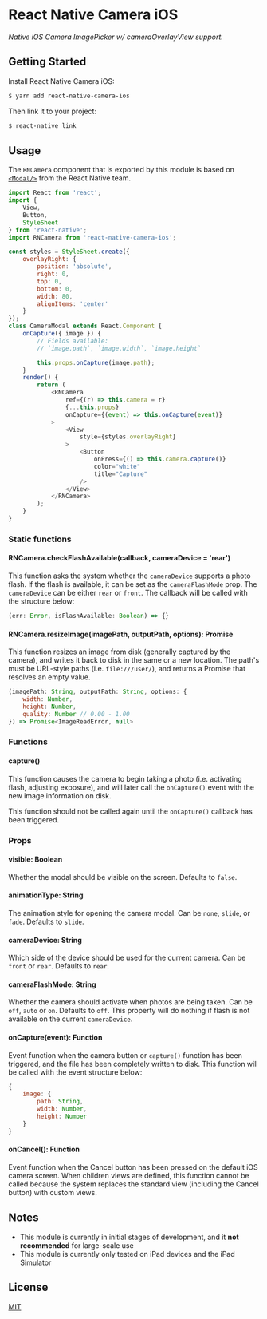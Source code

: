 # React Native Camera iOS

*Native iOS Camera ImagePicker w/ cameraOverlayView support.*

## Getting Started

Install React Native Camera iOS:

```bash
$ yarn add react-native-camera-ios
```

Then link it to your project:

```bash
$ react-native link
```

## Usage

The `RNCamera` component that is exported by this module is based on
[`<Modal/>`][modal] from the React Native team.

```js
import React from 'react';
import {
    View,
    Button,
    StyleSheet
} from 'react-native';
import RNCamera from 'react-native-camera-ios';

const styles = StyleSheet.create({
    overlayRight: {
        position: 'absolute',
        right: 0,
        top: 0,
        bottom: 0,
        width: 80,
        alignItems: 'center'
    }
});
class CameraModal extends React.Component {
    onCapture({ image }) {
        // Fields available:
        // `image.path`, `image.width`, `image.height`

        this.props.onCapture(image.path);
    }
    render() {
        return (
            <RNCamera
                ref={(r) => this.camera = r}
                {...this.props}
                onCapture={(event) => this.onCapture(event)}
            >
                <View
                    style={styles.overlayRight}
                >
                    <Button
                        onPress={() => this.camera.capture()}
                        color="white"
                        title="Capture"
                    />
                </View>
            </RNCamera>
        );
    }
}
```

### Static functions

#### RNCamera.checkFlashAvailable(callback, cameraDevice = 'rear')

This function asks the system whether the `cameraDevice` supports a photo flash.
If the flash is available, it can be set as the `cameraFlashMode` prop. The
`cameraDevice` can be either `rear` or `front`. The callback will be called
with the structure below:

```js
(err: Error, isFlashAvailable: Boolean) => {}
```

#### RNCamera.resizeImage(imagePath, outputPath, options): Promise

This function resizes an image from disk (generally captured by the camera),
and writes it back to disk in the same or a new location. The path's must be
URL-style paths (i.e. `file:///user/`), and returns a Promise that resolves
an empty value.

```js
(imagePath: String, outputPath: String, options: {
    width: Number,
    height: Number,
    quality: Number // 0.00 - 1.00
}) => Promise<ImageReadError, null>
```

### Functions

#### capture()

This function causes the camera to begin taking a photo (i.e. activating flash,
adjusting exposure), and will later call the `onCapture()` event with the new
image information on disk.

This function should not be called again until the `onCapture()` callback has
been triggered.

### Props

#### visible: Boolean

Whether the modal should be visible on the screen. Defaults to `false`.

#### animationType: String

The animation style for opening the camera modal. Can be `none`, `slide`, or
`fade`. Defaults to `slide`.

#### cameraDevice: String

Which side of the device should be used for the current camera. Can be `front`
or `rear`. Defaults to `rear`.

#### cameraFlashMode: String

Whether the camera should activate when photos are being taken. Can be `off`,
`auto` or `on`. Defaults to `off`. This property will do nothing if flash is
not available on the current `cameraDevice`.

#### onCapture(event): Function

Event function when the camera button or `capture()` function has been
triggered, and the file has been completely written to disk. This function will
be called with the event structure below:

```js
{
    image: {
        path: String,
        width: Number,
        height: Number
    }
}
```

#### onCancel(): Function

Event function when the Cancel button has been pressed on the default iOS camera
screen. When children views are defined, this function cannot be called because
the system replaces the standard view (including the Cancel button) with custom
views.

## Notes

- This module is currently in initial stages of development, and it **not
recommended** for large-scale use
- This module is currently only tested on iPad devices and the iPad Simulator

## License

[MIT][license]


[modal]: http://facebook.github.io/react-native/docs/modal.html
[license]: https://github.com/houserater/react-native-camera-ios/blob/master/LICENSE
